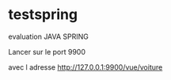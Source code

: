 # testspring
evaluation JAVA SPRING


Lancer sur le port 9900

avec l adresse http://127.0.0.1:9900/vue/voiture
